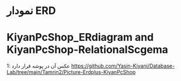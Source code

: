 # نمودار ERD 


# KiyanPcShop_ERdiagram and KiyanPcShop-RelationalScgema
1: عکس آن در پوشه قرار دارد
https://github.com/Yasin-Kiyani/Database-Lab/tree/main/Tamrin2/Picture-Erdplus-KiyanPcShop
